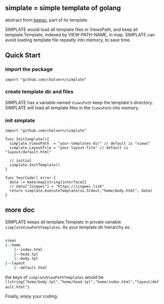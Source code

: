 ## simplate = simple template of golang

abstract from [beego](https://github.com/astaxie/beego), part of its template.

SIMPLATE would load all template files in ViewsPath, and keep all template.Template, 
indexed by VIEW-PATH-NAME, in map. SIMPLATE can avoid loading template file repeatly
into memory, to save time.

## Quick Start

### import the package

```golang
import "github.com/chalvern/simplate"
```

### create template dir and files

SIMPLATE has a variable named `ViewsPath` keep the template's directory. 
SIMPLATE will load all template files in the `ViewsPath` into memory.

### init simplate

```golang
import "github.com/chalvern/simplate"

func InitIsmplate(){
  simplate.ViewsPath  = "your-templates-dir" // default is "views"
  simplate.LayoutFile = "your-layout-file" // default is "layout/default.html"

  // initial
  simplate.InitTemplate()
}

func YourCode() error {
  data := make(map[string]interface{}
  // data["Jingwei"] = "https://jingwei.link"
  return simplate.ExecuteTemplate(os.Stdout,"home/body.html", data)
}

```

## more doc

SIMPLATE keeps all template.Template in private variable `simplateViewPathTemplates`.
As your template dir hierarchy as:

```bash

views
|--home
    |--index.html
    |--head.tpl
    |--body.tpl
|--layout
    |--default.html

```

the keys of `simplateViewPathTemplates` would be `[]string{"home/body.tpl","home/head.tpl","home/index.html","layout/default.html"}`.

Finally, enjoy your coding.
